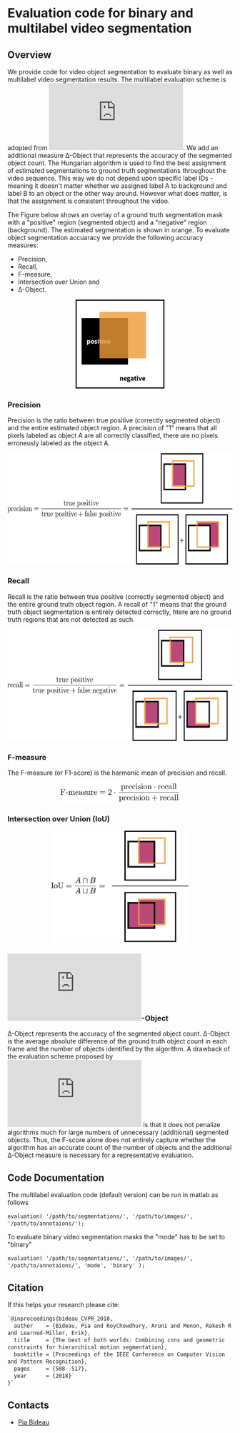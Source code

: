 # Evaluation code for binary and multilabel video segmentation

## Overview
We provide code for video object segmentation to evaluate binary as well as multilabel video segmentation results.
The multilabel evaluation scheme is adopted from ![Ochs et al.](https://lmb.informatik.uni-freiburg.de/Publications/2014/OB14b/pami_moseg.pdf). We add an additional measure ∆-Object that represents the accuracy of the segmented object count.
The Hungarian algorithm is used to find the best assignment of estimated segmentations to ground truth segmentations throughout the video sequence. This way we do not depend upon specific label IDs - meaning it doesn't matter whether we assigned label A to background and label B to an object or the other way around. However what does matter, is that the assignment is consistent throughout the video.

The Figure below shows an overlay of a ground truth segmentation mask with a "positive" region (segmented object) and a "negative" region (background). The estimated segmentation is shown in orange. To evaluate object segmentation accuaracy we provide the following accuracy measures: 
* Precision, 
* Recall, 
* F-measure, 
* Intersection over Union and 
* ∆-Object.

<p align="center">
  <img height="200" src="/images/accuracy-measures.png">
</p>

### Precision
Precision is the ratio between true positive (correctly segmented object) and the entire estimated object region. A precision of "1" means that all pixels labeled as object A are all correctly classified, there are no pixels erroneusly labeled as the object A.
<p align="center">
  <img height="250" src="/images/accuracy-measures-P.png">
</p>

### Recall
Recall is the ratio between true positive (correctly segmented object) and the entire ground truth object region. A recall of "1" means that the ground truth object segmentation is entirely detected correctly, htere are no ground truth regions that are not detected as such.
<p align="center">
  <img height="250" src="/images/accuracy-measures-R.png">
</p>

### F-measure
The F-measure (or F1-score) is the harmonic mean of precision and recall.
<p align="center">
  <img height="45" src="/images/accuracy-measures-F.png">
</p>

### Intersection over Union (IoU)
<p align="center">
  <img height="250" src="/images/accuracy-measures-IoU.png">
</p>

### ![Delta](https://latex.codecogs.com/gif.latex?%5Clarge%20%5CDelta)-Object
∆-Object represents the accuracy of the segmented object count. ∆-Object is the average absolute difference of the ground truth object count in each frame and the number of objects identified by the algorithm. A drawback of the evaluation scheme proposed by ![Ochs et al.](https://lmb.informatik.uni-freiburg.de/Publications/2014/OB14b/pami_moseg.pdf) is that it does not penalize algorithms much for large numbers of unnecessary (additional) segmented objects. Thus, the F-score alone does not entirely capture whether the algorithm has an accurate count of the number of objects and the additional ∆-Object measure is necessary for a representative evaluation.

## Code Documentation

The multilabel evaluation code (default version) can be run in matlab as follows
```
evaluation( '/path/to/segmentations/', '/path/to/images/', '/path/to/annotaions/');
```

To evaluate binary video segmentation masks the "mode" has to be set to "binary"
```
evaluation( '/path/to/segmentations/', '/path/to/images/', '/path/to/annotaions/', 'mode', 'binary' );
```


## Citation
If this helps your research please cite:

    `@inproceedings{bideau_CVPR_2018,
      author    = {Bideau, Pia and RoyChowdhury, Aruni and Menon, Rakesh R and Learned-Miller, Erik},
      title     = {The best of both worlds: Combining cnns and geometric constraints for hierarchical motion segmentation},
      booktitle = {Proceedings of the IEEE Conference on Computer Vision and Pattern Recognition},
      pages     = {508--517},
      year      = {2018}
    }`

## Contacts
- [Pia Bideau](https://people.cs.umass.edu/~pbideau/)
